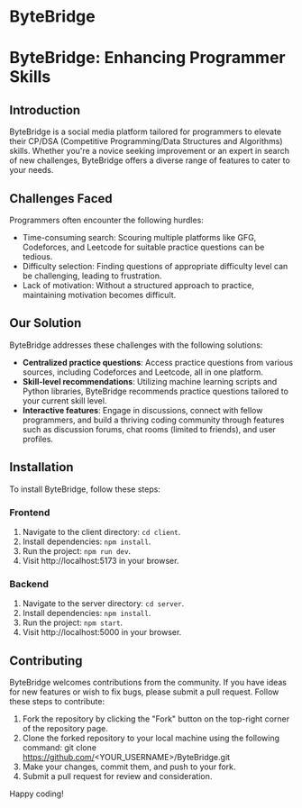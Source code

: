 # ByteBridge
# ByteBridge: Enhancing Programmer Skills

## Introduction

ByteBridge is a social media platform tailored for programmers to elevate their CP/DSA (Competitive Programming/Data Structures and Algorithms) skills. Whether you're a novice seeking improvement or an expert in search of new challenges, ByteBridge offers a diverse range of features to cater to your needs.

## Challenges Faced

Programmers often encounter the following hurdles:

- Time-consuming search: Scouring multiple platforms like GFG, Codeforces, and Leetcode for suitable practice questions can be tedious.
- Difficulty selection: Finding questions of appropriate difficulty level can be challenging, leading to frustration.
- Lack of motivation: Without a structured approach to practice, maintaining motivation becomes difficult.

## Our Solution

ByteBridge addresses these challenges with the following solutions:

- **Centralized practice questions**: Access practice questions from various sources, including Codeforces and Leetcode, all in one platform.
- **Skill-level recommendations**: Utilizing machine learning scripts and Python libraries, ByteBridge recommends practice questions tailored to your current skill level.
- **Interactive features**: Engage in discussions, connect with fellow programmers, and build a thriving coding community through features such as discussion forums, chat rooms (limited to friends), and user profiles.

## Installation

To install ByteBridge, follow these steps:

### Frontend

1. Navigate to the client directory: `cd client`.
2. Install dependencies: `npm install`.
3. Run the project: `npm run dev`.
4. Visit http://localhost:5173 in your browser.

### Backend

1. Navigate to the server directory: `cd server`.
2. Install dependencies: `npm install`.
3. Run the project: `npm start`.
4. Visit http://localhost:5000 in your browser.

## Contributing

ByteBridge welcomes contributions from the community. If you have ideas for new features or wish to fix bugs, please submit a pull request. Follow these steps to contribute:

1. Fork the repository by clicking the "Fork" button on the top-right corner of the repository page.
2. Clone the forked repository to your local machine using the following command: git clone https://github.com/<YOUR_USERNAME>/ByteBridge.git
3. Make your changes, commit them, and push to your fork.
4. Submit a pull request for review and consideration.

Happy coding!

